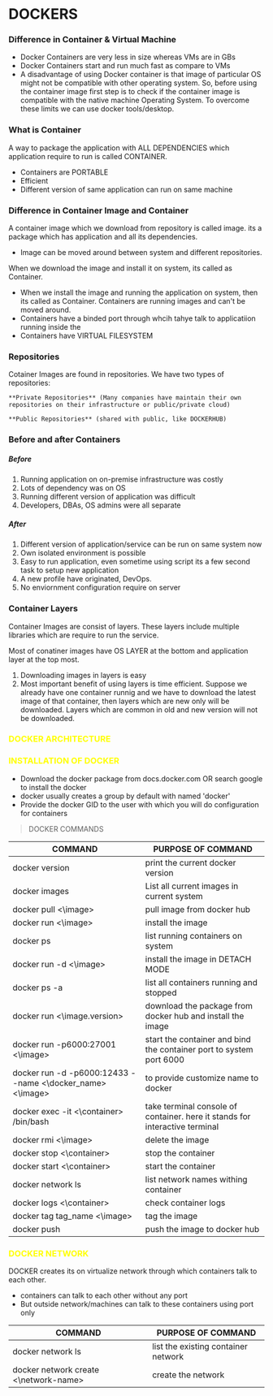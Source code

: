 #          DOCKERS	

### Difference in Container & Virtual Machine

- Docker Containers are very less in size whereas VMs are in GBs
- Docker Containers start and run much fast as compare to VMs
- A disadvantage of using Docker container is that image of particular OS might not be compatible with other operating system. So, before using the container image first step is to check if the container image is compatible with the native machine Operating System. To overcome these limits we can use docker tools/desktop.


### What is Container

A way to package the application with ALL DEPENDENCIES which application require to run is called CONTAINER. 

* Containers are PORTABLE
* Efficient
* Different version of same application can run on same machine

### Difference in Container Image and Container

A container image which we download from repository is called image. its a package which has application and all its dependencies.
-	Image can be moved around between system and different repositories.

When we download the image and install it on system, its called as Container. 
- When we install the image and running the application on system, then its called as Container. Containers are running images and can't be moved around.
- Containers have a binded port through whcih tahye talk to applicatiion running inside the
- Containers have VIRTUAL FILESYSTEM



### Repositories
Cotainer Images are found in repositories. We have two types of repositories:
					
	**Private Repositories** (Many companies have maintain their own repositories on their infrastructure or public/private cloud)
		
	**Public Repositories** (shared with public, like DOCKERHUB)


### Before and after Containers

##### Before
1. Running application on on-premise infrastructure was costly
2. Lots of dependency was on OS
3. Running different version of application was difficult
4. Developers, DBAs, OS admins were all separate

##### After
1. Different version of application/service can be run on same system now
2. Own isolated environment is possible
3. Easy to run application, even sometime using script its a few second task to setup new application
4. A new profile have originated, DevOps. 
5. No enviornment configuration require on server

### Container Layers
Container Images are consist of layers. These layers include multiple libraries which are require to run the service. 

Most of conatiner images have OS LAYER at the bottom and application layer at the top most. 

1. Downloading images in layers is easy
2. Most important benefit of using layers is time efficient. Suppose we already have one container runnig and we have to download the latest image of that container, then layers which are new only will be downloaded. Layers which are common in old and new version will not be downloaded.

### <span style="color:Yellow">DOCKER ARCHITECTURE</span>



### <span style="color:Yellow">INSTALLATION OF DOCKER</span>

* Download the docker package from docs.docker.com OR search google to install the docker
* docker usually creates a group by default with named 'docker'
* Provide the docker GID to the user with which you will do configuration for containers

>DOCKER COMMANDS

| COMMAND               | PURPOSE OF COMMAND         |
|-----------------------| ---------------------------|
| docker version		| print the current docker version|
|docker images			| List all current images in current system|
| docker pull <\image>  | pull image from docker hub |
| docker run <\image>	| install the image 		  |
| docker ps				| list running containers on system |
| docker run -d <\image> | install the image in DETACH MODE |
| docker ps -a 			| list all containers running and stopped |
| docker run <\image.version> | download the package from docker hub and install the image | 
| docker run -p6000:27001 <\image>| start the container and bind the container port to system port 6000 |
| docker run -d -p6000:12433 --name <\docker_name> <\image> | to provide customize name to docker |
| docker exec -it <\container> /bin/bash | take terminal console of container. here it stands for interactive terminal |
| docker rmi <\image> | delete the image | 
| docker stop <\container> | stop the container |
| docker start <\container> | start the container |
| docker network ls | list network names withing container | 
| docker logs <\container> | check container logs | 
| docker tag tag_name <\image> | tag the image |
| docker push |  push the image to docker hub | 


### <span style="color:Yellow">DOCKER NETWORK</span>

DOCKER creates its on virtualize network through which containers talk to each other.

* containers can talk to each other without any port
* But outside network/machines can talk to these containers using port only




| COMMAND               | PURPOSE OF COMMAND         |
|-----------------------| ---------------------------|
|docker network ls| list the existing container network|
| docker network create <\network-name> | create the network |



